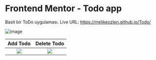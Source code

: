 # Frontend Mentor - Todo app
Basit bir ToDo uygulaması.
Live URL: https://melikeozlen.github.io/Todo/

![image](https://user-images.githubusercontent.com/44196940/166984198-c049fa0e-44fe-40de-9089-231d9cc9d139.png)



Add Todo            |  Delete Todo
:-------------------------:|:-------------------------:
![](https://user-images.githubusercontent.com/44196940/166986500-25f9cbb9-3cc2-4c92-abad-b92482b2f4c1.png)  |  ![](https://user-images.githubusercontent.com/44196940/166986731-6ebe38d1-e972-43fe-89dc-e0c31cd8a961.png)

